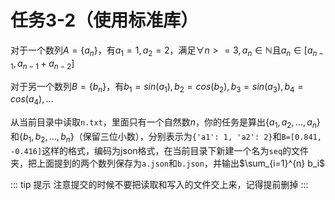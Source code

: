 # 任务3-2（使用标准库）
对于一个数列$A=\{a_n\}$，有$a_1=1, a_2=2$，满足$\forall n>=3, a_n \in \mathbb{N}$且$a_n \in [a_{n-1}, a_{n-1}+a_{n-2}]$

对于另一个数列$B=\{b_n\}$，有$b_1=sin(a_1), b_2=cos(b_2), b_3=sin(a_3), b_4=cos(a_4),...$

从当前目录中读取`n.txt`，里面只有一个自然数$n$，你的任务是算出$\{a_1, a_2, ..., a_n\}$和$\{b_1, b_2, ..., b_n\}$（保留三位小数），分别表示为`{'a1': 1, 'a2': 2}`和`B=[0.841, -0.416]`这样的格式，编码为json格式，在当前目录下新建一个名为`seq`的文件夹，把上面提到的两个数列保存为`a.json`和`b.json`，并输出$\sum_{i=1}^{n} b_i$

::: tip 提示
注意提交的时候不要把读取和写入的文件交上来，记得提前删掉
:::